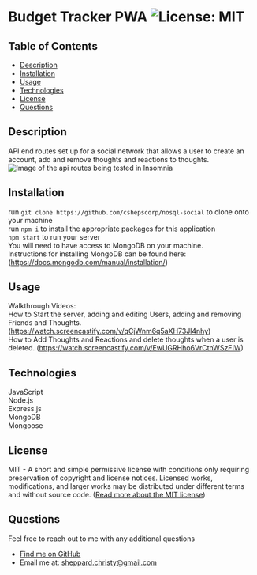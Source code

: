 # Budget Tracker PWA ![License: MIT](https://img.shields.io/badge/License-MIT-yellow.svg)

  ## Table of Contents
  * [ Description ](#about)
  * [ Installation ](#installation)
  * [ Usage ](#usage)
  * [ Technologies ](#tech)
  * [ License ](#license)
  * [ Questions ](#questions)

  <a name="about"></a>
  ## Description
  API end routes set up for a social network that allows a user to create an account, add and remove thoughts and reactions to thoughts.
  ![Image of the api routes being tested in Insomnia](assets/images/social-api-screenshot.jpg)

  <a name="installation"></a>
  ## Installation
  run `git clone https://github.com/cshepscorp/nosql-social` to clone onto your machine\
  run `npm i` to install the appropriate packages for this application\
  `npm start` to run your server\
  You will need to have access to MongoDB on your machine.\
  Instructions for installing MongoDB can be found here: (https://docs.mongodb.com/manual/installation/)

  <a name="usage"></a>
  ## Usage
  Walkthrough Videos:\
  How to Start the server, adding and editing Users, adding and removing Friends and Thoughts. (https://watch.screencastify.com/v/qCjWnm6q5aXH73Jl4nhy) \
  How to Add Thoughts and Reactions and delete thoughts when a user is deleted. (https://watch.screencastify.com/v/EwUGRHho6VrCtnWSzFIW)

  <a name="tech"></a>
  ## Technologies
  JavaScript\
  Node.js\
  Express.js\
  MongoDB\
  Mongoose

  <a name="license"></a>
  ## License
  MIT - A short and simple permissive license with conditions only requiring preservation of copyright and license notices. Licensed works, modifications, and larger works may be distributed under different terms and without source code. ([Read more about the MIT license](https://choosealicense.com/licenses/mit/))

  <a name="questions"></a>
  ## Questions
  Feel free to reach out to me with any additional questions
  * [Find me on GitHub](https://github.com/cshepscorp/)
  * Email me at: sheppard.christy@gmail.com
